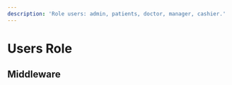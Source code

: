 ```yaml
---
description: 'Role users: admin, patients, doctor, manager, cashier.'
---
```


# Users Role

## Middleware

